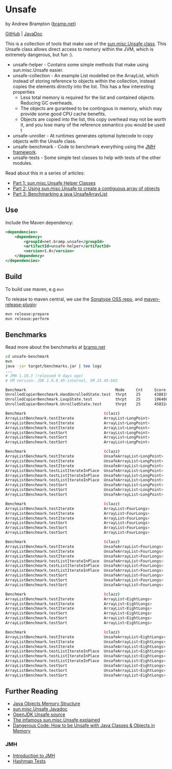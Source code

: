 # Unsafe
by Andrew Brampton ([bramp.net](https://bramp.net))

[GitHub](https://github.com/bramp/unsafe) | [JavaDoc](https://bramp.github.io/unsafe/)

This is a collection of tools that make use of the [sun.misc.Unsafe class](http://www.docjar.com/docs/api/sun/misc/Unsafe.html).
This Unsafe class allows direct access to memory within the JVM, which is extremely dangerous, but fun :).

* unsafe-helper - Contains some simple methods that make using sun.misc.Unsafe easier.
* unsafe-collection - An example List modelled on the ArrayList, which instead of storing reference to objects within
the collection, instead copies the elements directly into the list. This has a few interesting properties
  * Less total memory is required for the list and contained objects. Reducing GC overheads.
  * The objects are guranteed to be contingous in memory, which may provide some good CPU cache benefits.
  * Objects are copied into the list, this copy overhead may not be worth it, and you lose many of the reference semantics you would be used t
* unsafe-unroller - At runtimes generates optomal bytecode to copy objects with the Unsafe class.
* unsafe-benchmark - Code to benchmark everything using the [JMH framework](http://openjdk.java.net/projects/code-tools/jmh/).
* unsafe-tests - Some simple test classes to help with tests of the other modules.

Read about this in a series of articles:
* [Part 1: sun.misc.Unsafe Helper Classes](https://blog.bramp.net/post/2015/08/24/unsafe-part-1-sun.misc.unsafe-helper-classes/)
* [Part 2: Using sun.misc.Unsafe to create a contiguous array of objects](https://blog.bramp.net/post/2015/08/26/unsafe-part-2-using-sun.misc.unsafe-to-create-a-contiguous-array-of-objects/)
* [Part 3: Benchmarking a java UnsafeArrayList](https://blog.bramp.net/post/2015/08/27/unsafe-part-3-benchmarking-a-java-unsafearraylist/)

## Use

Include the Maven dependency:

```xml
<dependencies>
    <dependency>
        <groupId>net.bramp.unsafe</groupId>
        <artifactId>unsafe-helper</artifactId>
        <version>1.0</version>
    </dependency>
</dependencies>
```

## Build

To build use maven, e.g ```mvn```

To release to maven central, we use the [Sonatype OSS repo](http://central.sonatype.org/pages/ossrh-guide.html), and
[maven-release-plugin](https://maven.apache.org/maven-release/maven-release-plugin/):

```bash
mvn release:prepare
mvn release:perform
```

## Benchmarks

Read more about the benchmarks at [bramp.net](https://blog.bramp.net/post/2015/08/27/unsafe-part-3-benchmarking-a-java-unsafearraylist/)

```bash
cd unsafe-benchmark
mvn
java -jar target/benchmarks.jar | tee logs
...
# JMH 1.10.3 (released 9 days ago)
# VM version: JDK 1.8.0_45-internal, VM 25.45-b02

Benchmark                                       Mode     Cnt     Score          Error  Units
UnrolledCopierBenchmark.HandUnrolledState.test  thrpt    25      438819259.527  ±      14364692.101  ops/s
UnrolledCopierBenchmark.LoopState.test          thrpt    25      196408390.244  ±      2173851.339   ops/s
UnrolledCopierBenchmark.UnrolledState.test      thrpt    25      458324068.892  ±      6192069.477   ops/s

Benchmark                                  (clazz)                      (size)    Mode   Cnt    Score   Error  Units
ArrayListBenchmark.testIterate             ArrayList<LongPoint>         80000000  avgt   5      2.266   ±      0.229  s/op
ArrayListBenchmark.testIterate             ArrayList<LongPoint>         20000000  avgt   5      0.552   ±      0.019  s/op
ArrayListBenchmark.testIterate             ArrayList<LongPoint>         5000000   avgt   5      0.136   ±      0.004  s/op
ArrayListBenchmark.testSort                ArrayList<LongPoint>         80000000  avgt   5      70.310  ±      3.939  s/op
ArrayListBenchmark.testSort                ArrayList<LongPoint>         20000000  avgt   5      14.754  ±      0.541  s/op
ArrayListBenchmark.testSort                ArrayList<LongPoint>         5000000   avgt   5      3.250   ±      0.139  s/op

Benchmark                                  (clazz)                      (size)    Mode   Cnt    Score   Error  Units
ArrayListBenchmark.testIterate             UnsafeArrayList<LongPoint>   80000000  avgt   5      1.790   ±      0.030  s/op
ArrayListBenchmark.testIterate             UnsafeArrayList<LongPoint>   20000000  avgt   5      0.449   ±      0.016  s/op
ArrayListBenchmark.testIterate             UnsafeArrayList<LongPoint>   5000000   avgt   5      0.112   ±      0.001  s/op
ArrayListBenchmark.testListIterateInPlace  UnsafeArrayList<LongPoint>   80000000  avgt   5      0.442   ±      0.023  s/op
ArrayListBenchmark.testListIterateInPlace  UnsafeArrayList<LongPoint>   20000000  avgt   5      0.110   ±      0.003  s/op
ArrayListBenchmark.testListIterateInPlace  UnsafeArrayList<LongPoint>   5000000   avgt   5      0.028   ±      0.002  s/op
ArrayListBenchmark.testSort                UnsafeArrayList<LongPoint>   80000000  avgt   5      18.690  ±      3.158  s/op
ArrayListBenchmark.testSort                UnsafeArrayList<LongPoint>   20000000  avgt   5      3.414   ±      0.034  s/op
ArrayListBenchmark.testSort                UnsafeArrayList<LongPoint>   5000000   avgt   5      0.682   ±      0.014  s/op

Benchmark                                  (clazz)                      (size)    Mode   Cnt    Score   Error  Units
ArrayListBenchmark.testIterate             ArrayList<FourLongs>         80000000  avgt   5      2.277   ±      0.211  s/op
ArrayListBenchmark.testIterate             ArrayList<FourLongs>         20000000  avgt   5      0.557   ±      0.023  s/op
ArrayListBenchmark.testIterate             ArrayList<FourLongs>         5000000   avgt   5      0.140   ±      0.007  s/op
ArrayListBenchmark.testSort                ArrayList<FourLongs>         80000000  avgt   5      79.673  ±      6.119  s/op
ArrayListBenchmark.testSort                ArrayList<FourLongs>         20000000  avgt   5      16.705  ±      1.353  s/op
ArrayListBenchmark.testSort                ArrayList<FourLongs>         5000000   avgt   5      3.673   ±      0.156  s/op

Benchmark                                  (clazz)                      (size)    Mode   Cnt    Score   Error  Units
ArrayListBenchmark.testIterate             UnsafeArrayList<FourLongs>   80000000  avgt   5      2.126   ±      0.019  s/op
ArrayListBenchmark.testIterate             UnsafeArrayList<FourLongs>   20000000  avgt   5      0.533   ±      0.004  s/op
ArrayListBenchmark.testIterate             UnsafeArrayList<FourLongs>   5000000   avgt   5      0.133   ±      0.002  s/op
ArrayListBenchmark.testListIterateInPlace  UnsafeArrayList<FourLongs>   80000000  avgt   5      0.648   ±      0.019  s/op
ArrayListBenchmark.testListIterateInPlace  UnsafeArrayList<FourLongs>   20000000  avgt   5      0.163   ±      0.005  s/op
ArrayListBenchmark.testListIterateInPlace  UnsafeArrayList<FourLongs>   5000000   avgt   5      0.040   ±      0.006  s/op
ArrayListBenchmark.testSort                UnsafeArrayList<FourLongs>   80000000  avgt   5      24.822  ±      0.790  s/op
ArrayListBenchmark.testSort                UnsafeArrayList<FourLongs>   20000000  avgt   5      4.843   ±      0.075  s/op
ArrayListBenchmark.testSort                UnsafeArrayList<FourLongs>   5000000   avgt   5      1.020   ±      0.017  s/op

Benchmark                                  (clazz)                      (size)    Mode   Cnt    Score   Error  Units
ArrayListBenchmark.testIterate             ArrayList<EightLongs>        80000000  avgt   5      2.792   ±      0.072  s/op
ArrayListBenchmark.testIterate             ArrayList<EightLongs>        20000000  avgt   5      0.564   ±      0.022  s/op
ArrayListBenchmark.testIterate             ArrayList<EightLongs>        5000000   avgt   5      0.138   ±      0.007  s/op
ArrayListBenchmark.testSort                ArrayList<EightLongs>        80000000  avgt   5      97.687  ±      4.860  s/op
ArrayListBenchmark.testSort                ArrayList<EightLongs>        20000000  avgt   5      20.084  ±      1.124  s/op
ArrayListBenchmark.testSort                ArrayList<EightLongs>        5000000   avgt   5      4.474   ±      0.248  s/op

Benchmark                                  (clazz)                      (size)    Mode   Cnt    Score   Error  Units
ArrayListBenchmark.testIterate             UnsafeArrayList<EightLongs>  80000000  avgt   5      2.672   ±      0.322  s/op
ArrayListBenchmark.testIterate             UnsafeArrayList<EightLongs>  20000000  avgt   5      0.688   ±      0.014  s/op
ArrayListBenchmark.testIterate             UnsafeArrayList<EightLongs>  5000000   avgt   5      0.171   ±      0.003  s/op
ArrayListBenchmark.testListIterateInPlace  UnsafeArrayList<EightLongs>  80000000  avgt   5      0.941   ±      0.032  s/op
ArrayListBenchmark.testListIterateInPlace  UnsafeArrayList<EightLongs>  20000000  avgt   5      0.236   ±      0.008  s/op
ArrayListBenchmark.testListIterateInPlace  UnsafeArrayList<EightLongs>  5000000   avgt   5      0.058   ±      0.002  s/op
ArrayListBenchmark.testSort                UnsafeArrayList<EightLongs>  80000000  avgt   5      40.697  ±      0.743  s/op
ArrayListBenchmark.testSort                UnsafeArrayList<EightLongs>  20000000  avgt   5      7.608   ±      0.267  s/op
ArrayListBenchmark.testSort                UnsafeArrayList<EightLongs>  5000000   avgt   5      1.729   ±      0.101  s/op
```

## Further Reading
* [Java Objects Memory Structure](http://www.codeinstructions.com/2008/12/java-objects-memory-structure.html)
* [sun.misc.Unsafe Javadoc](http://www.docjar.com/docs/api/sun/misc/Unsafe.html)
* [OpenJDK Unsafe source](http://hg.openjdk.java.net/jdk7/jdk7/jdk/file/9b8c96f96a0f/src/share/classes/sun/misc/Unsafe.java)
* [The infamous sun.misc.Unsafe explained](http://mydailyjava.blogspot.com/2013/12/sunmiscunsafe.html)
* [Dangerous Code: How to be Unsafe with Java Classes & Objects in Memory](https://zeroturnaround.com/rebellabs/dangerous-code-how-to-be-unsafe-with-java-classes-objects-in-memory/)

### JMH
* [Introduction to JMH](http://java-performance.info/jmh/)
* [Hashmap Tests](https://github.com/mikvor/hashmapTest/blob/master/src/main/java/tests/MapTestRunner.java)
